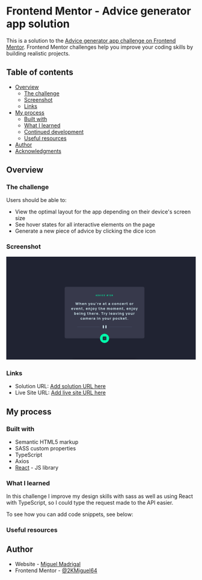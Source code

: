 # Frontend Mentor - Advice generator app solution

This is a solution to the [Advice generator app challenge on Frontend Mentor](https://www.frontendmentor.io/challenges/advice-generator-app-QdUG-13db). Frontend Mentor challenges help you improve your coding skills by building realistic projects.

## Table of contents

- [Overview](#overview)
  - [The challenge](#the-challenge)
  - [Screenshot](#screenshot)
  - [Links](#links)
- [My process](#my-process)
  - [Built with](#built-with)
  - [What I learned](#what-i-learned)
  - [Continued development](#continued-development)
  - [Useful resources](#useful-resources)
- [Author](#author)
- [Acknowledgments](#acknowledgments)

## Overview

### The challenge

Users should be able to:

- View the optimal layout for the app depending on their device's screen size
- See hover states for all interactive elements on the page
- Generate a new piece of advice by clicking the dice icon

### Screenshot

![](./screenshot.png)


### Links

- Solution URL: [Add solution URL here](https://your-solution-url.com)
- Live Site URL: [Add live site URL here](https://your-live-site-url.com)

## My process

### Built with

- Semantic HTML5 markup
- SASS custom properties
- TypeScript
- Axios
- [React](https://reactjs.org/) - JS library


### What I learned

In this challenge I improve my design skills with sass as well as using React with TypeScript,
so I could type the request made to the API easier.


To see how you can add code snippets, see below:


### Useful resources


## Author

- Website - [Miguel Madrigal](https://miguel-arturo-madrigal-escoto.github.io/portafolio/)
- Frontend Mentor - [@2KMiguel64](https://www.frontendmentor.io/profile/Miguel-Arturo-Madrigal-Escoto)
